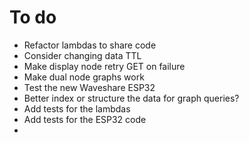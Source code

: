 # To do

* Refactor lambdas to share code
* Consider changing data TTL
* Make display node retry GET on failure
* Make dual node graphs work
* Test the new Waveshare ESP32
* Better index or structure the data for graph queries?
* Add tests for the lambdas
* Add tests for the ESP32 code
* 